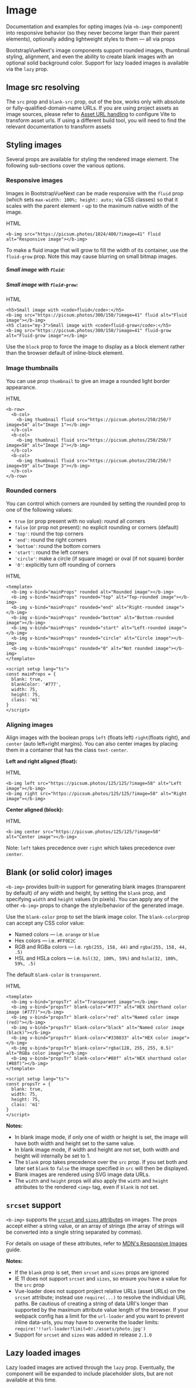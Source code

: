 # Image

<div class="lead mb-5">

Documentation and examples for opting images (via `<b-img>` component) into responsive behavior (so they never become larger than their parent elements), optionally adding lightweight styles to them — all via props

</div>

BootstrapVueNext's image components support rounded images, thumbnail styling, alignment, and even the
ability to create blank images with an optional solid background color. Support for lazy loaded
images is available via the `lazy` prop.

## Image src resolving

The `src` prop and `blank-src` prop, out of the box, works only with absolute or fully-qualified-domain-name URLs. If you are using project assets as image sources, please refer to [Asset URL handling](https://github.com/vitejs/vite-plugin-vue/tree/main/packages/plugin-vue#asset-url-handling) to configure Vite to transform asset urls. If using a different build tool, you will need to find the relevant documentation to transform assets

## Styling images

Several props are available for styling the rendered image element. The following sub-sections cover
the various options.

### Responsive images

Images in BootstrapVueNext can be made responsive with the `fluid` prop (which sets
`max-width: 100%; height: auto;` via CSS classes) so that it scales with the parent element - up to
the maximum native width of the image.

<b-card no-body class="mb-5">
  <b-card-body>
    <b-img src="https://picsum.photos/1024/400/?image=41" fluid alt="Responsive image"></b-img>
  </b-card-body>

  <div class="html">HTML</div>

  <b-card-body class="bg-body-tertiary">

```vue-html
<b-img src="https://picsum.photos/1024/400/?image=41" fluid alt="Responsive image"></b-img>
```

  </b-card-body>

</b-card>

To make a fluid image that will grow to fill the width of its container, use the `fluid-grow` prop.
Note this may cause blurring on small bitmap images.

<b-card no-body class="mb-5">
  <b-card-body>
    <h5>Small image with <code>fluid</code>:</h5>
    <b-img src="https://picsum.photos/300/150/?image=41" fluid alt="Fluid image"></b-img>
    <h5 class="my-3">Small image with <code>fluid-grow</code>:</h5>
    <b-img src="https://picsum.photos/300/150/?image=41" fluid-grow alt="Fluid-grow image"></b-img>
  </b-card-body>

  <div class="html">HTML</div>

  <b-card-body class="bg-body-tertiary">

```vue-html
<h5>Small image with <code>fluid</code>:</h5>
<b-img src="https://picsum.photos/300/150/?image=41" fluid alt="Fluid image"></b-img>
<h5 class="my-3">Small image with <code>fluid-grow</code>:</h5>
<b-img src="https://picsum.photos/300/150/?image=41" fluid-grow alt="Fluid-grow image"></b-img>
```

  </b-card-body>

</b-card>

Use the `block` prop to force the image to display as a block element rather than the browser
default of inline-block element.

### Image thumbnails

You can use prop `thumbnail` to give an image a rounded light border appearance.

<b-card no-body class="mb-5">
  <b-card-body>
    <b-row>
      <b-col>
        <b-img thumbnail fluid src="https://picsum.photos/250/250/?image=54" alt="Image 1"></b-img>
      </b-col>
      <b-col>
        <b-img thumbnail fluid src="https://picsum.photos/250/250/?image=58" alt="Image 2"></b-img>
      </b-col>
      <b-col>
        <b-img thumbnail fluid src="https://picsum.photos/250/250/?image=59" alt="Image 3"></b-img>
      </b-col>
    </b-row>
  </b-card-body>

  <div class="html">HTML</div>

  <b-card-body class="bg-body-tertiary">

```vue-html
<b-row>
  <b-col>
    <b-img thumbnail fluid src="https://picsum.photos/250/250/?image=54" alt="Image 1"></b-img>
  </b-col>
  <b-col>
    <b-img thumbnail fluid src="https://picsum.photos/250/250/?image=58" alt="Image 2"></b-img>
  </b-col>
  <b-col>
    <b-img thumbnail fluid src="https://picsum.photos/250/250/?image=59" alt="Image 3"></b-img>
  </b-col>
</b-row>
```

  </b-card-body>

</b-card>

### Rounded corners

You can control which corners are rounded by setting the rounded prop to one of the following
values:

- `true` (or prop present with no value): round all corners
- `false` (or prop not present): no explicit rounding or corners (default)
- `'top'`: round the top corners
- `'end'`: round the right corners
- `'bottom'`: round the bottom corners
- `'start'`: round the left corners
- `'circle'`: make a circle (if square image) or oval (if not square) border
- `'0'`: explicitly turn off rounding of corners

<b-card no-body class="mb-5">
  <b-card-body>
    <div class="d-flex gap-2">
      <b-img v-bind="mainProps" rounded alt="Rounded image"></b-img>
      <b-img v-bind="mainProps" rounded="top" alt="Top-rounded image"></b-img>
      <b-img v-bind="mainProps" rounded="end" alt="Right-rounded image"></b-img>
      <b-img v-bind="mainProps" rounded="bottom" alt="Bottom-rounded image"></b-img>
      <b-img v-bind="mainProps" rounded="start" alt="Left-rounded image"></b-img>
      <b-img v-bind="mainProps" rounded="circle" alt="Circle image"></b-img>
      <b-img v-bind="mainProps" rounded="0" alt="Not rounded image"></b-img>
    </div>
  </b-card-body>

  <div class="html">HTML</div>

  <b-card-body class="bg-body-tertiary">

```vue-html
<template>
  <b-img v-bind="mainProps" rounded alt="Rounded image"></b-img>
  <b-img v-bind="mainProps" rounded="top" alt="Top-rounded image"></b-img>
  <b-img v-bind="mainProps" rounded="end" alt="Right-rounded image"></b-img>
  <b-img v-bind="mainProps" rounded="bottom" alt="Bottom-rounded image"></b-img>
  <b-img v-bind="mainProps" rounded="start" alt="Left-rounded image"></b-img>
  <b-img v-bind="mainProps" rounded="circle" alt="Circle image"></b-img>
  <b-img v-bind="mainProps" rounded="0" alt="Not rounded image"></b-img>
</template>

<script setup lang="ts">
const mainProps = {
  blank: true,
  blankColor: '#777',
  width: 75,
  height: 75,
  class: 'm1'
}
</script>
```

  </b-card-body>

</b-card>

### Aligning images

Align images with the boolean props `left` (floats left) `right`(floats right), and `center` (auto
left+right margins). You can also center images by placing them in a container that has the class
`text-center`.

**Left and right aligned (float):**

<b-card no-body class="mb-5">
  <b-card-body>
    <div class="clearfix">
      <b-img left src="https://picsum.photos/125/125/?image=58" alt="Left image"></b-img>
      <b-img right src="https://picsum.photos/125/125/?image=58" alt="Right image"></b-img>
    </div>
  </b-card-body>

  <div class="html">HTML</div>

  <b-card-body class="bg-body-tertiary">

```vue-html
<b-img left src="https://picsum.photos/125/125/?image=58" alt="Left image"></b-img>
<b-img right src="https://picsum.photos/125/125/?image=58" alt="Right image"></b-img>
```

  </b-card-body>

</b-card>

**Center aligned (block):**

<b-card no-body class="mb-5">
  <b-card-body>
    <b-img center src="https://picsum.photos/125/125/?image=58" alt="Center image"></b-img>
  </b-card-body>

  <div class="html">HTML</div>

  <b-card-body class="bg-body-tertiary">

```vue-html
<b-img center src="https://picsum.photos/125/125/?image=58" alt="Center image"></b-img>
```

  </b-card-body>

</b-card>

Note: `left` takes precedence over `right` which takes precedence over `center`.

## Blank (or solid color) images

`<b-img>` provides built-in support for generating blank images (transparent by default) of any
width and height, by setting the `blank` prop, and specifying `width` and `height` values (in
pixels). You can apply any of the other `<b-img>` props to change the style/behavior of the
generated image.

Use the `blank-color` prop to set the blank image color. The `blank-color`prop can accept any CSS
color value:

- Named colors — i.e. `orange` or `blue`
- Hex colors — i.e. `#FF9E2C`
- RGB and RGBa colors — i.e. `rgb(255, 158, 44)` and `rgba(255, 158, 44, .5)`
- HSL and HSLa colors — i.e. `hsl(32, 100%, 59%)` and `hsla(32, 100%, 59%, .5)`

The default `blank-color` is `transparent`.

<b-card no-body class="mb-5">
  <b-card-body>
    <div class="d-flex gap-2">
      <b-img v-bind="propsTr" alt="Transparent image"></b-img>
      <b-img v-bind="propsTr" blank-color="#777" alt="HEX shorthand color image (#777)"></b-img>
      <b-img v-bind="propsTr" blank-color="red" alt="Named color image (red)"></b-img>
      <b-img v-bind="propsTr" blank-color="black" alt="Named color image (black)"></b-img>
      <b-img v-bind="propsTr" blank-color="#338833" alt="HEX color image"></b-img>
      <b-img v-bind="propsTr" blank-color="rgba(128, 255, 255, 0.5)" alt="RGBa color image"></b-img>
      <b-img v-bind="propsTr" blank-color="#88f" alt="HEX shorthand color (#88f)"></b-img>
    </div>
  </b-card-body>

  <div class="html">HTML</div>

  <b-card-body class="bg-body-tertiary">

```vue-html
<template>
  <b-img v-bind="propsTr" alt="Transparent image"></b-img>
  <b-img v-bind="propsTr" blank-color="#777" alt="HEX shorthand color image (#777)"></b-img>
  <b-img v-bind="propsTr" blank-color="red" alt="Named color image (red)"></b-img>
  <b-img v-bind="propsTr" blank-color="black" alt="Named color image (black)"></b-img>
  <b-img v-bind="propsTr" blank-color="#338833" alt="HEX color image"></b-img>
  <b-img v-bind="propsTr" blank-color="rgba(128, 255, 255, 0.5)" alt="RGBa color image"></b-img>
  <b-img v-bind="propsTr" blank-color="#88f" alt="HEX shorthand color (#88f)"></b-img>
</template>

<script setup lang="ts">
const propsTr = {
  blank: true,
  width: 75,
  height: 75,
  class: 'm1'
}
</script>
```

  </b-card-body>

</b-card>

**Notes:**

- In blank image mode, if only one of width or height is set, the image will have both width and
  height set to the same value.
- In blank image mode, if width and height are not set, both width and height will internally be set
  to 1.
- The `blank` prop takes precedence over the `src` prop. If you set both and later set `blank` to
  `false` the image specified in `src` will then be displayed.
- Blank images are rendered using SVG image data URLs.
- The `width` and `height` props will also apply the `width` and `height` attributes to the rendered
  `<img>` tag, even if `blank` is not set.

## `srcset` support

`<b-img>` supports the
[`srcset` and `sizes` attributes](https://developer.mozilla.org/en-US/docs/Web/HTML/Element/img#attr-srcset)
on images. The props accept either a string value, or an array of strings (the array of strings will
be converted into a single string separated by commas).

For details on usage of these attributes, refer to
[MDN's Responsive Images](https://developer.mozilla.org/en-US/docs/Learn/HTML/Multimedia_and_embedding/Responsive_images)
guide.

**Notes:**

- If the `blank` prop is set, then `srcset` and `sizes` props are ignored
- IE 11 does not support `srcset` and `sizes`, so ensure you have a value for the `src` prop
- Vue-loader does not support project relative URLs (asset URLs) on the `srcset` attribute; instead
  use `require(...)` to resolve the individual URL paths. Be cautious of creating a string of data
  URI's longer than supported by the maximum attribute value length of the browser. If your webpack
  config has a limit for the `url-loader` and you want to prevent inline data-urls, you may have to
  overwrite the loader limits: `require('!!url-loader?limit=0!./assets/photo.jpg')`
- Support for `srcset` and `sizes` was added in release `2.1.0`

## Lazy loaded images

Lazy loaded images are actived through the `lazy` prop. Eventually, the component will be expanded to include placeholder slots, but are not available at this time.

<ComponentReference :data="data"></ComponentReference>

<script setup lang="ts">
import {data} from '../../data/components/image.data'
import ComponentReference from '../../components/ComponentReference.vue'
import {BRow, BCol, BCard, BCardBody, BImg} from 'bootstrap-vue-next'
import {ref, computed} from 'vue'

const mainProps = {blank: true, blankColor: '#777', width: 75, height: 75, class: 'm1'}
const propsTr = {blank: true, width: 75, height: 75, class: 'm1'}
</script>
